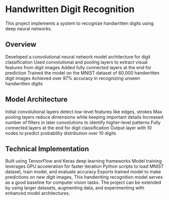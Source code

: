 # Handwritten Digit Recognition

This project implements a system to recognize handwritten digits using deep neural networks.
## Overview

  Developed a convolutional neural network model architecture for digit classification
    Used convolutional and pooling layers to extract visual features from digit images
    Added fully connected layers at the end for prediction
    Trained the model on the MNIST dataset of 60,000 handwritten digit images
    Achieved over 97% accuracy in recognizing unseen handwritten digits

## Model Architecture

  Initial convolutional layers detect low-level features like edges, strokes
    Max pooling layers reduce dimensions while keeping important details
    Increased number of filters in later convolutions to identify higher-level patterns
    Fully connected layers at the end for digit classification
    Output layer with 10 nodes to predict probability distribution over 10 digits

## Technical Implementation

  Built using TensorFlow and Keras deep learning frameworks
    Model training leverages GPU acceleration for faster iteration
    Python scripts to load MNIST dataset, train model, and evaluate accuracy
    Exports trained model to make predictions on new digit images, This handwriting recognition model serves as a good baseline for computer vision tasks. The project can be extended by using larger datasets, augmenting data, and experimenting with enhanced model architectures.
